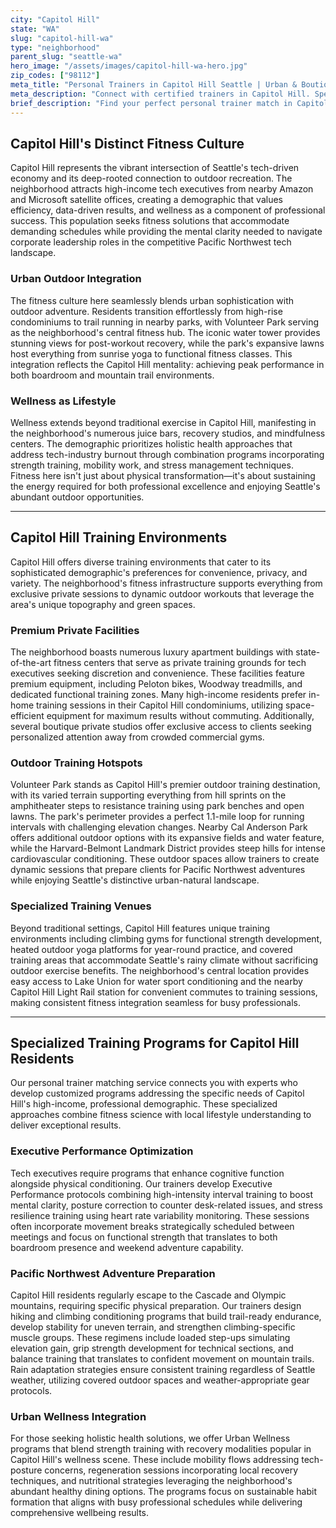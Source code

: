 ```yaml
---
city: "Capitol Hill"
state: "WA"
slug: "capitol-hill-wa"
type: "neighborhood"
parent_slug: "seattle-wa"
hero_image: "/assets/images/capitol-hill-wa-hero.jpg"
zip_codes: ["98112"]
meta_title: "Personal Trainers in Capitol Hill Seattle | Urban & Boutique Studio Fitness"
meta_description: "Connect with certified trainers in Capitol Hill. Specialists in boutique studios, urban high-intensity routines, and Cal Anderson Park workouts."
brief_description: "Find your perfect personal trainer match in Capitol Hill, Seattle. Our elite service connects high-income professionals and tech executives with certified trainers who specialize in high-intensity interval training, functional fitness, and outdoor workout programming tailored to the Pacific Northwest lifestyle. Whether you prefer private sessions in luxury apartment gyms, outdoor training at Volunteer Park, or specialized programs for hiking preparation and corporate stress management, we match you with experts who understand Capitol Hill's unique fitness culture. Achieve your wellness goals with personalized training designed for Seattle's active, urban demographic. Book your consultation today and transform your fitness journey."
---
```

## Capitol Hill's Distinct Fitness Culture

Capitol Hill represents the vibrant intersection of Seattle's tech-driven economy and its deep-rooted connection to outdoor recreation. The neighborhood attracts high-income tech executives from nearby Amazon and Microsoft satellite offices, creating a demographic that values efficiency, data-driven results, and wellness as a component of professional success. This population seeks fitness solutions that accommodate demanding schedules while providing the mental clarity needed to navigate corporate leadership roles in the competitive Pacific Northwest tech landscape.

### Urban Outdoor Integration

The fitness culture here seamlessly blends urban sophistication with outdoor adventure. Residents transition effortlessly from high-rise condominiums to trail running in nearby parks, with Volunteer Park serving as the neighborhood's central fitness hub. The iconic water tower provides stunning views for post-workout recovery, while the park's expansive lawns host everything from sunrise yoga to functional fitness classes. This integration reflects the Capitol Hill mentality: achieving peak performance in both boardroom and mountain trail environments.

### Wellness as Lifestyle

Wellness extends beyond traditional exercise in Capitol Hill, manifesting in the neighborhood's numerous juice bars, recovery studios, and mindfulness centers. The demographic prioritizes holistic health approaches that address tech-industry burnout through combination programs incorporating strength training, mobility work, and stress management techniques. Fitness here isn't just about physical transformation—it's about sustaining the energy required for both professional excellence and enjoying Seattle's abundant outdoor opportunities.

---

## Capitol Hill Training Environments

Capitol Hill offers diverse training environments that cater to its sophisticated demographic's preferences for convenience, privacy, and variety. The neighborhood's fitness infrastructure supports everything from exclusive private sessions to dynamic outdoor workouts that leverage the area's unique topography and green spaces.

### Premium Private Facilities

The neighborhood boasts numerous luxury apartment buildings with state-of-the-art fitness centers that serve as private training grounds for tech executives seeking discretion and convenience. These facilities feature premium equipment, including Peloton bikes, Woodway treadmills, and dedicated functional training zones. Many high-income residents prefer in-home training sessions in their Capitol Hill condominiums, utilizing space-efficient equipment for maximum results without commuting. Additionally, several boutique private studios offer exclusive access to clients seeking personalized attention away from crowded commercial gyms.

### Outdoor Training Hotspots

Volunteer Park stands as Capitol Hill's premier outdoor training destination, with its varied terrain supporting everything from hill sprints on the amphitheater steps to resistance training using park benches and open lawns. The park's perimeter provides a perfect 1.1-mile loop for running intervals with challenging elevation changes. Nearby Cal Anderson Park offers additional outdoor options with its expansive fields and water feature, while the Harvard-Belmont Landmark District provides steep hills for intense cardiovascular conditioning. These outdoor spaces allow trainers to create dynamic sessions that prepare clients for Pacific Northwest adventures while enjoying Seattle's distinctive urban-natural landscape.

### Specialized Training Venues

Beyond traditional settings, Capitol Hill features unique training environments including climbing gyms for functional strength development, heated outdoor yoga platforms for year-round practice, and covered training areas that accommodate Seattle's rainy climate without sacrificing outdoor exercise benefits. The neighborhood's central location provides easy access to Lake Union for water sport conditioning and the nearby Capitol Hill Light Rail station for convenient commutes to training sessions, making consistent fitness integration seamless for busy professionals.

---

## Specialized Training Programs for Capitol Hill Residents

Our personal trainer matching service connects you with experts who develop customized programs addressing the specific needs of Capitol Hill's high-income, professional demographic. These specialized approaches combine fitness science with local lifestyle understanding to deliver exceptional results.

### Executive Performance Optimization

Tech executives require programs that enhance cognitive function alongside physical conditioning. Our trainers develop Executive Performance protocols combining high-intensity interval training to boost mental clarity, posture correction to counter desk-related issues, and stress resilience training using heart rate variability monitoring. These sessions often incorporate movement breaks strategically scheduled between meetings and focus on functional strength that translates to both boardroom presence and weekend adventure capability.

### Pacific Northwest Adventure Preparation

Capitol Hill residents regularly escape to the Cascade and Olympic mountains, requiring specific physical preparation. Our trainers design hiking and climbing conditioning programs that build trail-ready endurance, develop stability for uneven terrain, and strengthen climbing-specific muscle groups. These regimens include loaded step-ups simulating elevation gain, grip strength development for technical sections, and balance training that translates to confident movement on mountain trails. Rain adaptation strategies ensure consistent training regardless of Seattle weather, utilizing covered outdoor spaces and weather-appropriate gear protocols.

### Urban Wellness Integration

For those seeking holistic health solutions, we offer Urban Wellness programs that blend strength training with recovery modalities popular in Capitol Hill's wellness scene. These include mobility flows addressing tech-posture concerns, regeneration sessions incorporating local recovery techniques, and nutritional strategies leveraging the neighborhood's abundant healthy dining options. The programs focus on sustainable habit formation that aligns with busy professional schedules while delivering comprehensive wellbeing results.